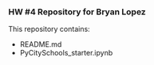 ### HW #4 Repository for Bryan Lopez

This repository contains:

- README.md
- PyCitySchools_starter.ipynb
